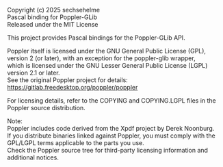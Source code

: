 Copyright (c) 2025 sechsehelme  
Pascal binding for Poppler-GLib  
Released under the MIT License

This project provides Pascal bindings for the Poppler-GLib API.  

Poppler itself is licensed under the GNU General Public License (GPL), version 2 (or later), with an exception for the poppler-glib wrapper,  
which is licensed under the GNU Lesser General Public License (LGPL) version 2.1 or later.  
See the original Poppler project for details: https://gitlab.freedesktop.org/poppler/poppler  

For licensing details, refer to the COPYING and COPYING.LGPL files in the Poppler source distribution.

Note:  
Poppler includes code derived from the Xpdf project by Derek Noonburg.  
If you distribute binaries linked against Poppler, you must comply with the GPL/LGPL terms applicable to the parts you use.  
Check the Poppler source tree for third-party licensing information and additional notices.

